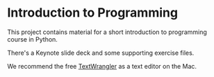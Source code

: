 # Introduction to Programming

This project contains material for a short introduction to programming course in Python.

There's a Keynote slide deck and some supporting exercise files.

We recommend the free [TextWrangler](https://itunes.apple.com/us/app/textwrangler/id404010395?mt=12) as a text editor on the Mac.



